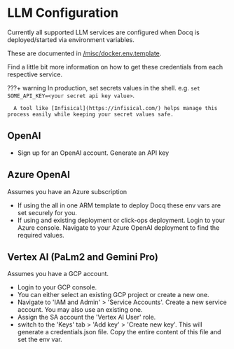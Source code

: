 # LLM Configuration

Currently all supported LLM services are configured when Docq is deployed/started via environment variables.

These are documented in [/misc/docker.env.template](https://github.com/docqai/docq/blob/main/misc/docker.env.template).

Find a little bit more information on how to get these credentials from each respective service.

???+ warning
      In production, set secrets values in the shell. e.g. `set SOME_API_KEY=<your secret api key value>`.

      A tool like [Infisical](https://infisical.com/) helps manage this process easily while keeping your secret values safe.

## OpenAI

- Sign up for an OpenAI account. Generate an API key

## Azure OpenAI

Assumes you have an Azure subscription

- If using the all in one ARM template to deploy Docq these env vars are set securely for you.
- If using and existing deployment or click-ops deployment. Login to your Azure console. Navigate to your Azure OpenAI deployment to find the required values.

## Vertex AI (PaLm2 and Gemini Pro)

Assumes you have a GCP account. 

- Login to your GCP console.
- You can either select an existing GCP project or create a new one.
- Navigate to 'IAM and Admin' > 'Service Accounts'. Create a new service account. You may also use an existing one.
- Assign the SA account the 'Vertex AI User' role.
- switch to the 'Keys' tab > 'Add key' > 'Create new key'. This will generate a credentials.json file. Copy the entire content of this file and set the env var.
